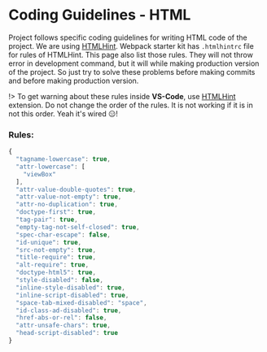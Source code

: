 # Coding Guidelines - HTML

Project follows specific coding guidelines for writing HTML code of the project. We are using [HTMLHint](https://github.com/htmlhint/HTMLHint). Webpack starter kit has `.htmlhintrc` file for rules of HTMLHint. This page also list those rules. They will not throw error in development command, but it will while making production version of the project. So just try to solve these problems before making commits and before making production version.

!> To get warning about these rules inside **VS-Code**, use [HTMLHint](https://marketplace.visualstudio.com/items?itemName=mkaufman.HTMLHint) extension. Do not change the order of the rules. It is not working if it is in not this order. Yeah it's wired 😑!

### Rules:
```js
{
  "tagname-lowercase": true,
  "attr-lowercase": [
    "viewBox"
  ],
  "attr-value-double-quotes": true,
  "attr-value-not-empty": true,
  "attr-no-duplication": true,
  "doctype-first": true,
  "tag-pair": true,
  "empty-tag-not-self-closed": true,
  "spec-char-escape": false,
  "id-unique": true,
  "src-not-empty": true,
  "title-require": true,
  "alt-require": true,
  "doctype-html5": true,
  "style-disabled": false,
  "inline-style-disabled": true,
  "inline-script-disabled": true,
  "space-tab-mixed-disabled": "space",
  "id-class-ad-disabled": true,
  "href-abs-or-rel": false,
  "attr-unsafe-chars": true,
  "head-script-disabled": true
}
```